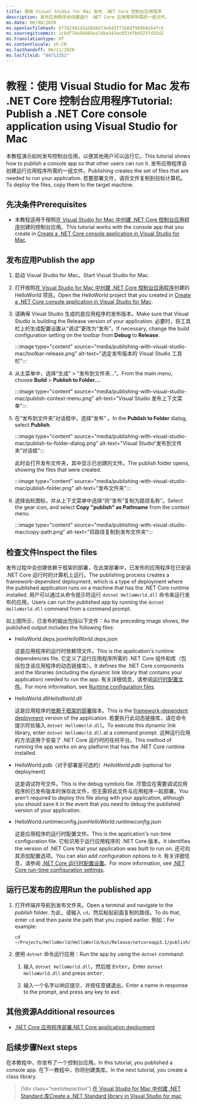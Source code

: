 ```yaml
---
title: 使用 Visual Studio for Mac 发布 .NET Core 控制台应用程序
description: 发布应用程序会创建运行 .NET Core 应用程序所需的一组文件。
ms.date: 06/08/2020
ms.openlocfilehash: 67762481d3a56b8473e643f71b8df909b6e54fc6
ms.sourcegitcommit: 1cbd77da54405ea7dba343ac0334fb03237d25d2
ms.translationtype: HT
ms.contentlocale: zh-CN
ms.lasthandoff: 06/11/2020
ms.locfileid: "84713351"
---
```

# <a name="tutorial-publish-a-net-core-console-application-using-visual-studio-for-mac"></a><span data-ttu-id="25bc7-103">教程：使用 Visual Studio for Mac 发布 .NET Core 控制台应用程序</span><span class="sxs-lookup"><span data-stu-id="25bc7-103">Tutorial: Publish a .NET Core console application using Visual Studio for Mac</span></span>

<span data-ttu-id="25bc7-104">本教程演示如何发布控制台应用，以便其他用户可以运行它。</span><span class="sxs-lookup"><span data-stu-id="25bc7-104">This tutorial shows how to publish a console app so that other users can run it.</span></span> <span data-ttu-id="25bc7-105">发布应用程序会创建运行应用程序所需的一组文件。</span><span class="sxs-lookup"><span data-stu-id="25bc7-105">Publishing creates the set of files that are needed to run your application.</span></span> <span data-ttu-id="25bc7-106">若要部署文件，请将文件复制到目标计算机。</span><span class="sxs-lookup"><span data-stu-id="25bc7-106">To deploy the files, copy them to the target machine.</span></span>

## <a name="prerequisites"></a><span data-ttu-id="25bc7-107">先决条件</span><span class="sxs-lookup"><span data-stu-id="25bc7-107">Prerequisites</span></span>

- <span data-ttu-id="25bc7-108">本教程适用于按照[在 Visual Studio for Mac 中创建 .NET Core 控制台应用程序](with-visual-studio-mac.md)创建的控制台应用。</span><span class="sxs-lookup"><span data-stu-id="25bc7-108">This tutorial works with the console app that you create in [Create a .NET Core console application in Visual Studio for Mac](with-visual-studio-mac.md).</span></span>

## <a name="publish-the-app"></a><span data-ttu-id="25bc7-109">发布应用</span><span class="sxs-lookup"><span data-stu-id="25bc7-109">Publish the app</span></span>

1. <span data-ttu-id="25bc7-110">启动 Visual Studio for Mac。</span><span class="sxs-lookup"><span data-stu-id="25bc7-110">Start Visual Studio for Mac.</span></span>

1. <span data-ttu-id="25bc7-111">打开按照[在 Visual Studio for Mac 中创建 .NET Core 控制台应用程序](with-visual-studio-mac.md)创建的 HelloWorld 项目。</span><span class="sxs-lookup"><span data-stu-id="25bc7-111">Open the HelloWorld project that you created in [Create a .NET Core console application in Visual Studio for Mac](with-visual-studio-mac.md).</span></span>

1. <span data-ttu-id="25bc7-112">请确保 Visual Studio 生成的是应用程序的发布版本。</span><span class="sxs-lookup"><span data-stu-id="25bc7-112">Make sure that Visual Studio is building the Release version of your application.</span></span> <span data-ttu-id="25bc7-113">必要时，将工具栏上的生成配置设置从“调试”更改为“发布”。</span><span class="sxs-lookup"><span data-stu-id="25bc7-113">If necessary, change the build configuration setting on the toolbar from **Debug** to **Release**.</span></span>

   :::image type="content" source="media/publishing-with-visual-studio-mac/toolbar-release.png" alt-text="选定发布版本的 Visual Studio 工具栏":::

1. <span data-ttu-id="25bc7-115">从主菜单中，选择“生成” > “发布到文件夹...”。</span><span class="sxs-lookup"><span data-stu-id="25bc7-115">From the main menu, choose **Build** > **Publish to Folder...**.</span></span>

   :::image type="content" source="media/publishing-with-visual-studio-mac/publish-context-menu.png" alt-text="Visual Studio 发布上下文菜单":::

1. <span data-ttu-id="25bc7-117">在“发布到文件夹”对话框中，选择“发布” 。</span><span class="sxs-lookup"><span data-stu-id="25bc7-117">In the **Publish to Folder** dialog, select **Publish**.</span></span>

   :::image type="content" source="media/publishing-with-visual-studio-mac/publish-to-folder-dialog.png" alt-text="Visual Studio“发布到文件夹”对话框":::

   <span data-ttu-id="25bc7-119">此时会打开发布文件夹，其中显示已创建的文件。</span><span class="sxs-lookup"><span data-stu-id="25bc7-119">The publish folder opens, showing the files that were created.</span></span>

   :::image type="content" source="media/publishing-with-visual-studio-mac/publish-folder.png" alt-text="发布文件夹":::

1. <span data-ttu-id="25bc7-121">选择齿轮图标，并从上下文菜单中选择“将“发布”复制为路径名称”。</span><span class="sxs-lookup"><span data-stu-id="25bc7-121">Select the gear icon, and select **Copy "publish" as Pathname** from the context menu.</span></span>

   :::image type="content" source="media/publishing-with-visual-studio-mac/copy-path.png" alt-text="将路径复制到发布文件夹":::

## <a name="inspect-the-files"></a><span data-ttu-id="25bc7-123">检查文件</span><span class="sxs-lookup"><span data-stu-id="25bc7-123">Inspect the files</span></span>

<span data-ttu-id="25bc7-124">发布过程中会创建依赖于框架的部署，在此类部署中，已发布的应用程序在已安装 .NET Core 运行时的计算机上运行。</span><span class="sxs-lookup"><span data-stu-id="25bc7-124">The publishing process creates a framework-dependent deployment, which is a type of deployment where the published application runs on a machine that has the .NET Core runtime installed.</span></span> <span data-ttu-id="25bc7-125">用户可以通过从命令提示符运行 `dotnet HelloWorld.dll` 命令来运行发布的应用。</span><span class="sxs-lookup"><span data-stu-id="25bc7-125">Users can run the published app by running the `dotnet HelloWorld.dll` command from a command prompt.</span></span>

<span data-ttu-id="25bc7-126">如上图所示，已发布的输出包括以下文件：</span><span class="sxs-lookup"><span data-stu-id="25bc7-126">As the preceding image shows, the published output includes the following files:</span></span>

* <span data-ttu-id="25bc7-127">HelloWorld.deps.json</span><span class="sxs-lookup"><span data-stu-id="25bc7-127">*HelloWorld.deps.json*</span></span>

  <span data-ttu-id="25bc7-128">这是应用程序的运行时依赖项文件。</span><span class="sxs-lookup"><span data-stu-id="25bc7-128">This is the application's runtime dependencies file.</span></span> <span data-ttu-id="25bc7-129">它定义了运行应用程序所需的 .NET Core 组件和库（包括包含该应用程序的动态链接库）。</span><span class="sxs-lookup"><span data-stu-id="25bc7-129">It defines the .NET Core components and the libraries (including the dynamic link library that contains your application) needed to run the app.</span></span> <span data-ttu-id="25bc7-130">有关详细信息，请参阅[运行时配置文件](https://github.com/dotnet/cli/blob/85ca206d84633d658d7363894c4ea9d59e515c1a/Documentation/specs/runtime-configuration-file.md)。</span><span class="sxs-lookup"><span data-stu-id="25bc7-130">For more information, see [Runtime configuration files](https://github.com/dotnet/cli/blob/85ca206d84633d658d7363894c4ea9d59e515c1a/Documentation/specs/runtime-configuration-file.md).</span></span>

* <span data-ttu-id="25bc7-131">HelloWorld.dll</span><span class="sxs-lookup"><span data-stu-id="25bc7-131">*HelloWorld.dll*</span></span>

   <span data-ttu-id="25bc7-132">这是应用程序的[依赖于框架的部署](../deploying/deploy-with-cli.md#framework-dependent-deployment)版本。</span><span class="sxs-lookup"><span data-stu-id="25bc7-132">This is the [framework-dependent deployment](../deploying/deploy-with-cli.md#framework-dependent-deployment) version of the application.</span></span> <span data-ttu-id="25bc7-133">若要执行此动态链接库，请在命令提示符处输入 `dotnet HelloWorld.dll`。</span><span class="sxs-lookup"><span data-stu-id="25bc7-133">To execute this dynamic link library, enter `dotnet HelloWorld.dll` at a command prompt.</span></span> <span data-ttu-id="25bc7-134">这种运行应用的方法适用于安装了 .NET Core 运行时的任何平台。</span><span class="sxs-lookup"><span data-stu-id="25bc7-134">This method of running the app works on any platform that has the .NET Core runtime installed.</span></span>

* <span data-ttu-id="25bc7-135">HelloWorld.pdb（对于部署是可选的）</span><span class="sxs-lookup"><span data-stu-id="25bc7-135">*HelloWorld.pdb* (optional for deployment)</span></span>

   <span data-ttu-id="25bc7-136">这是调试符号文件。</span><span class="sxs-lookup"><span data-stu-id="25bc7-136">This is the debug symbols file.</span></span> <span data-ttu-id="25bc7-137">尽管应在需要调试应用程序的已发布版本时保存此文件，但无需将此文件与应用程序一起部署。</span><span class="sxs-lookup"><span data-stu-id="25bc7-137">You aren't required to deploy this file along with your application, although you should save it in the event that you need to debug the published version of your application.</span></span>

* <span data-ttu-id="25bc7-138">HelloWorld.runtimeconfig.json</span><span class="sxs-lookup"><span data-stu-id="25bc7-138">*HelloWorld.runtimeconfig.json*</span></span>

   <span data-ttu-id="25bc7-139">这是应用程序的运行时配置文件。</span><span class="sxs-lookup"><span data-stu-id="25bc7-139">This is the application's run-time configuration file.</span></span> <span data-ttu-id="25bc7-140">它标识用于运行应用程序的 .NET Core 版本。</span><span class="sxs-lookup"><span data-stu-id="25bc7-140">It identifies the version of .NET Core that your application was built to run on.</span></span> <span data-ttu-id="25bc7-141">还可向其添加配置选项。</span><span class="sxs-lookup"><span data-stu-id="25bc7-141">You can also add configuration options to it.</span></span> <span data-ttu-id="25bc7-142">有关详细信息，请参阅 [.NET Core 运行时配置设置](../run-time-config/index.md#runtimeconfigjson)。</span><span class="sxs-lookup"><span data-stu-id="25bc7-142">For more information, see [.NET Core run-time configuration settings](../run-time-config/index.md#runtimeconfigjson).</span></span>

## <a name="run-the-published-app"></a><span data-ttu-id="25bc7-143">运行已发布的应用</span><span class="sxs-lookup"><span data-stu-id="25bc7-143">Run the published app</span></span>

1. <span data-ttu-id="25bc7-144">打开终端并导航到发布文件夹。</span><span class="sxs-lookup"><span data-stu-id="25bc7-144">Open a terminal and navigate to the *publish* folder.</span></span> <span data-ttu-id="25bc7-145">为此，请输入 `cd`，然后粘贴前面复制的路径。</span><span class="sxs-lookup"><span data-stu-id="25bc7-145">To do that, enter `cd` and then paste the path that you copied earlier.</span></span> <span data-ttu-id="25bc7-146">例如：</span><span class="sxs-lookup"><span data-stu-id="25bc7-146">For example:</span></span>

   ```
   cd ~/Projects/HelloWorld/HelloWorld/bin/Release/netcoreapp3.1/publish/
   ```

1. <span data-ttu-id="25bc7-147">使用 `dotnet` 命令运行应用：</span><span class="sxs-lookup"><span data-stu-id="25bc7-147">Run the app by using the `dotnet` command:</span></span>

   1. <span data-ttu-id="25bc7-148">输入 `dotnet HelloWorld.dll`，然后按 <kbd>Enter</kbd>。</span><span class="sxs-lookup"><span data-stu-id="25bc7-148">Enter `dotnet HelloWorld.dll` and press <kbd>enter</kbd>.</span></span>

   1. <span data-ttu-id="25bc7-149">输入一个名字以响应提示，并按任意键退出。</span><span class="sxs-lookup"><span data-stu-id="25bc7-149">Enter a name in response to the prompt, and press any key to exit.</span></span>

## <a name="additional-resources"></a><span data-ttu-id="25bc7-150">其他资源</span><span class="sxs-lookup"><span data-stu-id="25bc7-150">Additional resources</span></span>

- [<span data-ttu-id="25bc7-151">.NET Core 应用程序部署</span><span class="sxs-lookup"><span data-stu-id="25bc7-151">.NET Core application deployment</span></span>](../deploying/index.md)

## <a name="next-steps"></a><span data-ttu-id="25bc7-152">后续步骤</span><span class="sxs-lookup"><span data-stu-id="25bc7-152">Next steps</span></span>

<span data-ttu-id="25bc7-153">在本教程中，你发布了一个控制台应用。</span><span class="sxs-lookup"><span data-stu-id="25bc7-153">In this tutorial, you published a console app.</span></span> <span data-ttu-id="25bc7-154">在下一教程中，你将创建类库。</span><span class="sxs-lookup"><span data-stu-id="25bc7-154">In the next tutorial, you create a class library.</span></span>

> [!div class="nextstepaction"]
> [<span data-ttu-id="25bc7-155">在 Visual Studio for Mac 中创建 .NET Standard 库</span><span class="sxs-lookup"><span data-stu-id="25bc7-155">Create a .NET Standard library in Visual Studio for mac</span></span>](library-with-visual-studio-mac.md)
